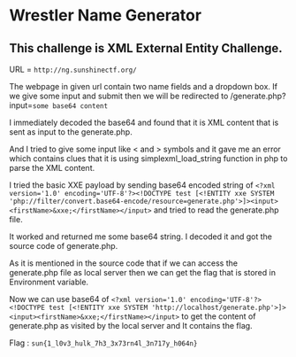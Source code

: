 # Wrestler Name Generator
## This challenge is XML External Entity Challenge.

URL = `http://ng.sunshinectf.org/`

The webpage in given url contain two name fields and a dropdown box.
If we give some input and submit then we will be redirected to /generate.php?input=`some base64 content`

I immediately decoded the base64 and found that it is XML content that is sent as input to the generate.php.

And I tried to give some input like < and > symbols and it gave me an error which contains clues that it is using simplexml_load_string function in php to parse the XML content.

I tried the basic XXE payload by sending base64 encoded string of `<?xml version='1.0' encoding='UTF-8'?><!DOCTYPE test [<!ENTITY xxe SYSTEM 'php://filter/convert.base64-encode/resource=generate.php'>]><input><firstName>&xxe;</firstName></input>` and tried to read the generate.php file.

It worked and returned me some base64 string. I decoded it and got the source code of generate.php.

As it is mentioned in the source code that if we can access the generate.php file as local server then we can get the flag that is stored in Environment variable.

Now we can use base64 of `<?xml version='1.0' encoding='UTF-8'?><!DOCTYPE test [<!ENTITY xxe SYSTEM 'http://localhost/generate.php'>]><input><firstName>&xxe;</firstName></input>` to get the content of generate.php as visited by the local server and It contains the flag.

Flag : `sun{1_l0v3_hulk_7h3_3x73rn4l_3n717y_h064n}`
